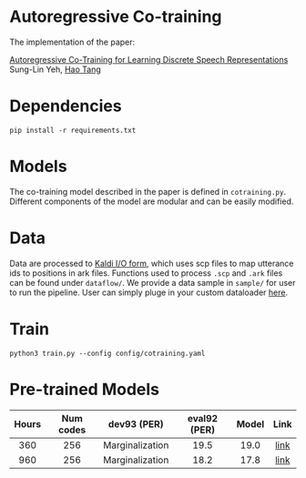 # Autoregressive Co-training

The implementation of the paper:

[Autoregressive Co-Training for Learning Discrete Speech Representations](https://arxiv.org/abs/2203.15840) \
Sung-Lin Yeh, [Hao Tang](https://homepages.inf.ed.ac.uk/htang2/index.html)

# Dependencies
```
pip install -r requirements.txt
```

# Models
The co-training model described in the paper is defined in `cotraining.py`. Different components of the model
are modular and can be easily modified.

# Data
Data are processed to [Kaldi I/O form](https://kaldi-asr.org/doc/io.html), 
which uses scp files to map utterance ids to positions in ark files. Functions used to process `.scp` and `.ark` files 
can be found under `dataflow/`. We provide a data sample in `sample/` for user to run the pipeline. User can simply pluge in 
your custom dataloader [here](https://github.com/30stomercury/autoregressive-co-training/blob/d88d7e6c3f02085be8f0698ba2fde667b4d5349e/train.py#L36).

# Train
```
python3 train.py --config config/cotraining.yaml
```
# Pre-trained Models
Hours  | Num codes | dev93 (PER) | eval92 (PER) | Model | Link
:-------------: | :-------------: | :-------------: | :-------------: | :-------------: | :-------------: | 
360  | 256 | Marginalization | 19.5 | 19.0 | [link](https://drive.google.com/drive/u/1/folders/18lNV9Fz1ypnTo7Ivx0nVTFeV1EGk-avd)
960  | 256 | Marginalization | 18.2 | 17.8 | [link](https://drive.google.com/drive/u/1/folders/12KuEn9UBTUBl2qetZLypXsHPPEQGYmby) 
